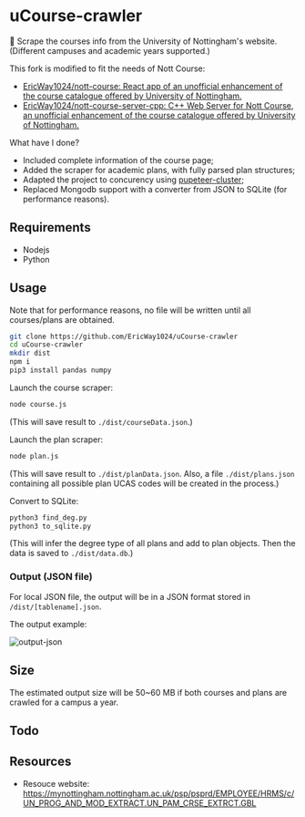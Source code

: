 # uCourse-crawler
🎒 Scrape the courses info from the University of Nottingham's website. (Different campuses and academic years supported.)

This fork is modified to fit the needs of Nott Course: 

- [EricWay1024/nott-course: React app of an unofficial enhancement of the course catalogue offered by University of Nottingham.](https://github.com/EricWay1024/nott-course)
- [EricWay1024/nott-course-server-cpp: C++ Web Server for Nott Course, an unofficial enhancement of the course catalogue offered by University of Nottingham.](https://github.com/EricWay1024/nott-course-server-cpp)

What have I done?

- Included complete information of the course page;
- Added the scraper for academic plans, with fully parsed plan structures;
- Adapted the project to concurency using [pupeteer-cluster](https://github.com/thomasdondorf/puppeteer-cluster);
- Replaced Mongodb support with a converter from JSON to SQLite (for performance reasons).

## Requirements

- Nodejs
- Python

## Usage

Note that for performance reasons, no file will be written until all courses/plans are obtained. 

```bash
git clone https://github.com/EricWay1024/uCourse-crawler
cd uCourse-crawler
mkdir dist
npm i
pip3 install pandas numpy
```

Launch the course scraper:

```bash
node course.js
```

(This will save result to `./dist/courseData.json`.)

Launch the plan scraper:

```bash
node plan.js
```

(This will save result to `./dist/planData.json`. Also, a file `./dist/plans.json` containing all possible plan UCAS codes will be created in the process.)

Convert to SQLite:

```bash
python3 find_deg.py
python3 to_sqlite.py
```

(This will infer the degree type of all plans and add to plan objects. Then the data is saved to `./dist/data.db`.)

### Output (JSON file)

For local JSON file, the output will be in a JSON format stored in `/dist/[tablename].json`. 

The output example:

![output-json](https://ae01.alicdn.com/kf/Ue83678fcf72e4906846dad02c87c00f06.jpg)

## Size

The estimated output size will be 50~60 MB if both courses and plans are crawled for a campus a year.

## Todo



## Resources

- Resouce website: <https://mynottingham.nottingham.ac.uk/psp/psprd/EMPLOYEE/HRMS/c/UN_PROG_AND_MOD_EXTRACT.UN_PAM_CRSE_EXTRCT.GBL>

